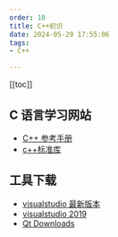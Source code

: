 ```yaml
---
order: 10
title: C++初识
date: 2024-05-29 17:55:06
tags:
- C++

---
```


<!-- more -->
[[toc]]

## C 语言学习网站

- [C++ 参考手册](https://zh.cppreference.com/w/%E9%A6%96%E9%A1%B5)
- [c++标准库](https://cplusplus.com/)

## 工具下载

- [visualstudio 最新版本](https://visualstudio.microsoft.com/zh-hans/vs/)
- [visualstudio 2019](https://learn.microsoft.com/zh-cn/visualstudio/releases/2019/release-notes)
- [Qt Downloads](https://download.qt.io/archive/qt/5.12/5.12.9/)
